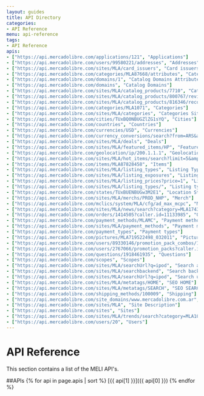```yaml
---
layout: guides
title: API Directory
categories: 
- API Reference
menu: api-reference
tags: 
- API Reference
apis:
- ["https://api.mercadolibre.com/applications/121", "Applications"]
- ["https://api.mercadolibre.com/users/99580221/addresses", "Addresses"]
- ["https://api.mercadolibre.com/sites/MLA/card_issuers", "Card issuers"]
- ["https://api.mercadolibre.com/categories/MLA87668/attributes", "Category Attributes"]
- ["https://api.mercadolibre.com/domains/1", "Catalog Domains Attributes"]
- ["https://api.mercadolibre.com/domains", "Catalog Domains"]
- ["https://api.mercadolibre.com/sites/MLA/catalog_products/7710", "Catalog products"]
- ["https://api.mercadolibre.com/sites/MLA/catalog_products/800767/reviews/search", "Catalog Reviews"]
- ["https://api.mercadolibre.com/sites/MLA/catalog_products/816346/recommendations/search?site=MLA&amp;recommType=VISTOVIS", "Catalog Recomendation"]
- ["https://api.mercadolibre.com/categories/MLA1071", "Categories"]
- ["https://api.mercadolibre.com/sites/MLA/categories", "Categories Site"]
- ["https://api.mercadolibre.com/cities/TUxBQ0NBUGZlZG1sYQ", "Cities"]
- ["https://api.mercadolibre.com/countries", "Countries"]
- ["https://api.mercadolibre.com/currencies/USD", "Currencies"]
- ["https://api.mercadolibre.com/currency_conversions/search?from=ARS&amp;to=USD", "Currency conversions"]
- ["https://api.mercadolibre.com/sites/MLA/deals", "Deals"]
- ["https://api.mercadolibre.com/sites/MLA/featured_items/HP", "Featured Items"]
- ["https://api.mercadolibre.com/geolocation/ip/200.1.1.1", "Geolocation"]
- ["https://api.mercadolibre.com/sites/MLA/hot_items/search?limit=5&amp;category=MLA1743", "Hot Items"]
- ["https://api.mercadolibre.com/items/MLA87828458", "Items"]
- ["https://api.mercadolibre.com/sites/MLA/listing_types", "Listing Types"]
- ["https://api.mercadolibre.com/sites/MLA/listing_exposures", "Listing exposures"]
- ["https://api.mercadolibre.com/sites/MLA/listing_prices?price=1", "Listing prices"]
- ["https://api.mercadolibre.com/sites/MLA/listing_types/", "Listing types"]
- ["https://api.mercadolibre.com/states/TUxBUENBUGw3M2E1", "Location States"]
- ["https://api.mercadolibre.com/sites/MLA/merchs/PROD_NHP", "Merch"]
- ["https://api.mercadolibre.com/mclics/system/MLA/cfg/ad_max_mcpc", "MercadoClics Ads"]
- ["https://api.mercadolibre.com/sites/MLA/news/search?category=MLA1743", "News"]
- ["https://api.mercadolibre.com/orders/1414505?caller.id=11133985", "Orders"]
- ["https://api.mercadolibre.com/payment_methods/MLAMC", "Payment methods"]
- ["https://api.mercadolibre.com/sites/MLA/payment_methods", "Payment methods (MP)"]
- ["https://api.mercadolibre.com/payment_types", "Payment types"]
- ["https://api.mercadolibre.com/pictures/MLA719522498_032011", "Pictures"]
- ["https://api.mercadolibre.com/users/89330146/promotion_pack_combos/124?caller.id=89330146", "Promotion pack combos"]
- ["https://api.mercadolibre.com/users/2767066/promotion_packs?caller.id=2767066", "Promotion packs"]
- ["https://api.mercadolibre.com/questions/1918461935", "Questions"]
- ["https://api.mercadolibre.com/scopes", "Scopes"]
- ["https://api.mercadolibre.com/sites/MLA/searchUrl?q=ipod", "Search api"]
- ["https://api.mercadolibre.com/sites/MLA/searchbackend", "Search backend"]
- ["https://api.mercadolibre.com/sites/MLA/searchUrl?q=ipod", "Search url"]
- ["https://api.mercadolibre.com/sites/MLA/metatags/HOME", "SEO HOME"]
- ["https://api.mercadolibre.com/sites/MLA/metatags/SEARCH", "SEO SEARCH"]
- ["https://api.mercadolibre.com/shipping_methods/100009", "Shipping"]
- ["https://api.mercadolibre.com/site_domains/www.mercadolibre.com.ar", "Site domains"]
- ["https://api.mercadolibre.com/sites/MLA", "Site Description"]
- ["https://api.mercadolibre.com/sites", "Sites"]
- ["https://api.mercadolibre.com/sites/MLA/trends/search?category=MLA1042", "Trends"]
- ["https://api.mercadolibre.com/users/20", "Users"]
---
```



# API Reference

This section contains a list of the MELI API's.

##APIs
{% for api in page.apis | sort %}
[{{ api[1] }}]({{ api[0] }})
{% endfor %}

